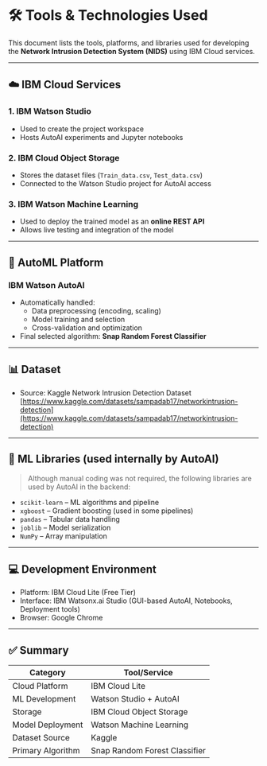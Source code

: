 # 🛠️ Tools & Technologies Used

This document lists the tools, platforms, and libraries used for developing the **Network Intrusion Detection System (NIDS)** using IBM Cloud services.

---

## ☁️ IBM Cloud Services

### 1. IBM Watson Studio
- Used to create the project workspace
- Hosts AutoAI experiments and Jupyter notebooks

### 2. IBM Cloud Object Storage
- Stores the dataset files (`Train_data.csv`, `Test_data.csv`)
- Connected to the Watson Studio project for AutoAI access

### 3. IBM Watson Machine Learning
- Used to deploy the trained model as an **online REST API**
- Allows live testing and integration of the model

---

## 🤖 AutoML Platform

### IBM Watson AutoAI
- Automatically handled:
  - Data preprocessing (encoding, scaling)
  - Model training and selection
  - Cross-validation and optimization
- Final selected algorithm: **Snap Random Forest Classifier**

---

## 📊 Dataset

- Source: Kaggle Network Intrusion Detection Dataset  
  [https://www.kaggle.com/datasets/sampadab17/networkintrusion-detection](https://www.kaggle.com/datasets/sampadab17/networkintrusion-detection)

---

## 🧰 ML Libraries (used internally by AutoAI)

> Although manual coding was not required, the following libraries are used by AutoAI in the backend:

- `scikit-learn` – ML algorithms and pipeline
- `xgboost` – Gradient boosting (used in some pipelines)
- `pandas` – Tabular data handling
- `joblib` – Model serialization
- `NumPy` – Array manipulation

---

## 💻 Development Environment

- Platform: IBM Cloud Lite (Free Tier)
- Interface: IBM Watsonx.ai Studio (GUI-based AutoAI, Notebooks, Deployment tools)
- Browser: Google Chrome

---

## ✅ Summary

| Category              | Tool/Service                    |
|-----------------------|----------------------------------|
| Cloud Platform        | IBM Cloud Lite                   |
| ML Development        | Watson Studio + AutoAI           |
| Storage               | IBM Cloud Object Storage         |
| Model Deployment      | Watson Machine Learning          |
| Dataset Source        | Kaggle                           |
| Primary Algorithm     | Snap Random Forest Classifier    |
